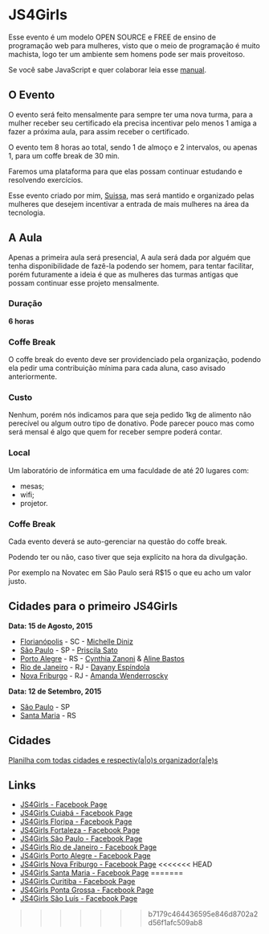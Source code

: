 
# JS4Girls

Esse evento é um modelo OPEN SOURCE e FREE de ensino de programação web para mulheres, visto que o meio de programação é muito machista, logo ter um ambiente sem homens pode ser mais proveitoso.

Se você sabe JavaScript e quer colaborar leia esse [manual]().

## O Evento

O evento será feito mensalmente para sempre ter uma nova turma, para a mulher receber seu certificado ela precisa incentivar pelo menos 1 amiga a fazer a próxima aula, para assim receber o certificado.

O evento tem 8 horas ao total, sendo 1 de almoço e 2 intervalos, ou apenas 1, para um coffe break de 30 min.

Faremos uma plataforma para que elas possam continuar estudando e resolvendo exercícios.

Esse evento criado por mim, [Suissa](https://fb.com/suissa), mas será mantido e organizado pelas mulheres que desejem incentivar a entrada de mais mulheres na área da tecnologia.

## A Aula

Apenas a primeira aula será presencial,  A aula será dada por alguém que tenha disponibilidade de fazê-la podendo ser homem, para tentar facilitar, porém futuramente a ideia é que as mulheres das turmas antigas que possam continuar esse projeto mensalmente.

### Duração

**6 horas**

### Coffe Break

O coffe break do evento deve ser providenciado pela organização, podendo ela pedir uma contribuição mínima para cada aluna, caso avisado anteriormente.


### Custo

Nenhum, porém nós indicamos para que seja pedido 1kg de alimento não perecível ou algum outro tipo de donativo. Pode parecer pouco mas como será mensal é algo que quem for receber sempre poderá contar.

### Local

Um laboratório de informática em uma faculdade de até 20 lugares com:

- mesas;
- wifi;
- projetor.

### Coffe Break

Cada evento deverá se auto-gerenciar na questão do coffe break.

Podendo ter ou não, caso tiver que seja explícito na hora da divulgação.

Por exemplo na Novatec em São Paulo será R$15 o que eu acho um valor justo.

## Cidades para o primeiro JS4Girls

**Data: 15 de Agosto, 2015**

- [Florianópolis](https://www.facebook.com/JS4GirlsFloripa) - SC - [Michelle Diniz](https://github.com/MichelleDiniz)
- [São Paulo](https://www.facebook.com/JS4GirlsSampa) - SP - [Priscila Sato](https://github.com/mayogax)
- [Porto Alegre](https://www.facebook.com/js4girlsportoalegre) - RS - [Cynthia Zanoni](https://github.com/cyz) & [Aline Bastos](https://github.com/alinebastos)
- [Rio de Janeiro](https://www.facebook.com/JS4GirlsRio) - RJ - [Dayany Espíndola](https://github.com/dayanyrec)
- [Nova Friburgo](https://www.facebook.com/JS4GirlsNovaFriburgo) - RJ - [Amanda Wenderroscky]()

**Data: 12 de Setembro, 2015**
- [São Paulo](https://www.facebook.com/JS4GirlsSampa) - SP
- [Santa Maria](https://www.facebook.com/JS4Girls.Brasil.SantaMaria) - RS

## Cidades

[Planilha com todas cidades e respectiv(a|o)s organizador(a|e)s](https://docs.google.com/spreadsheets/d/1WXHcy_hZi766Se7GVjC18XjM7DrE4PFlZ3T5Ls3c4tY/edit?usp=sharing)

## Links

- [JS4Girls - Facebook Page](https://www.facebook.com/js4girls)
- [JS4Girls Cuiabá - Facebook Page](https://www.facebook.com/JS4Girls-Cuiabá-1617651935168412/)
- [JS4Girls Floripa - Facebook Page](https://www.facebook.com/JS4GirlsFloripa)
- [JS4Girls Fortaleza - Facebook Page](https://www.facebook.com/JS4GirlsFortaleza)
- [JS4Girls São Paulo - Facebook Page](https://www.facebook.com/JS4GirlsSampa)
- [JS4Girls Rio de Janeiro - Facebook Page](https://www.facebook.com/JS4GirlsRio)
- [JS4Girls Porto Alegre - Facebook Page](https://www.facebook.com/js4girlsportoalegre)
- [JS4Girls Nova Friburgo - Facebook Page](https://www.facebook.com/JS4GirlsNovaFriburgo)
<<<<<<< HEAD
- [JS4Girls Santa Maria - Facebook Page](https://www.facebook.com/JS4Girls.Brasil.SantaMaria)
=======
- [JS4Girls Curitiba - Facebook Page](https://www.facebook.com/JS4Girls.Curitiba)
- [JS4Girls Ponta Grossa - Facebook Page](https://www.facebook.com/JS4Girls.PontaGrossa)
- [JS4Girls São Luís - Facebook Page](https://www.facebook.com/JS4GirlsSaoLuis)
>>>>>>> b7179c464436595e846d8702a2d56f1afc509ab8
